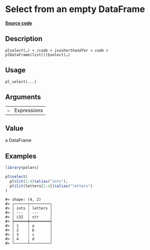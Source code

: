 
# Select from an empty DataFrame

[**Source code**](https://github.com/pola-rs/r-polars/tree/3908b5beab9ec917b825bad8f9a820caad37cb4a/R/after-wrappers.R#L286)

## Description

<code>pl$select(…)</code> is a shorthand for
<code>pl$DataFrame(list())$select(…)</code>

## Usage

<pre><code class='language-R'>pl_select(...)
</code></pre>

## Arguments

<table>
<tr>
<td style="white-space: nowrap; font-family: monospace; vertical-align: top">
<code id="pl_select_:_...">…</code>
</td>
<td>
Expressions
</td>
</tr>
</table>

## Value

a DataFrame

## Examples

``` r
library(polars)

pl$select(
  pl$lit(1:4)$alias("ints"),
  pl$lit(letters[1:4])$alias("letters")
)
```

    #> shape: (4, 2)
    #> ┌──────┬─────────┐
    #> │ ints ┆ letters │
    #> │ ---  ┆ ---     │
    #> │ i32  ┆ str     │
    #> ╞══════╪═════════╡
    #> │ 1    ┆ a       │
    #> │ 2    ┆ b       │
    #> │ 3    ┆ c       │
    #> │ 4    ┆ d       │
    #> └──────┴─────────┘
